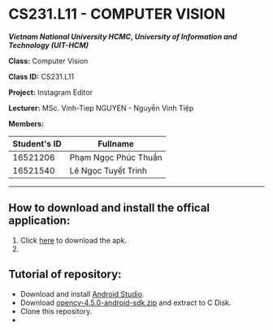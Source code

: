 # CS231.L11 - COMPUTER VISION

***Vietnam National University HCMC, University of Information and Technology (UIT-HCM)***

**Class:** Computer Vision

**Class ID:** CS231.L11

**Project:** Instagram Editor

**Lecturer:** MSc. Vinh-Tiep NGUYEN - Nguyễn Vinh Tiệp

**Members:**

|Student's ID|Fullname|
|--|--|
|16521206|Phạm Ngọc Phúc Thuần
|16521540|Lê Ngọc Tuyết Trinh

---
## How to download and install the offical application:

1. Click [here](https://github.com/thuanpham1206/CS231.L11-Project/blob/main/InstagramEditor/offical%20apk/InstagramEditor.apk) to download the apk.
2. 


## Tutorial of repository:

- Download and install [Android Studio](https://developer.android.com/studio?gclid=Cj0KCQiA6Or_BRC_ARIsAPzuer9JwXQX5P4ElhW_GObRQrRWMdK3OmIo5B3kqv9hiONQ9dMOWaPrKpEaAmvaEALw_wcB&gclsrc=aw.ds).
- Download [opencv-4.5.0-android-sdk.zip](https://github.com/opencv/opencv/archive/4.5.0.zip) and extract to C Disk.
- Clone this repository.
- 